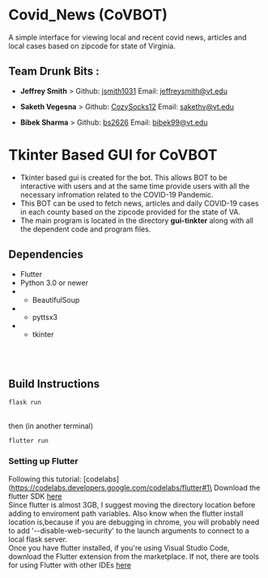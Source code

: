 # Covid_News (CoVBOT) 
A simple interface for viewing local and recent covid news, articles and local cases based on zipcode for state of Virginia.

## Team Drunk Bits :
* **Jeffrey Smith** > Github: [jsmith1031](https://github.com/jsmith1031)
Email: [jeffreysmith@vt.edu](mailto::jeffreysmith@vt.edu)

* **Saketh Vegesna** >  Github: [CozySocks12](https://github.com/CozySocks12)
Email: [sakethv@vt.edu](mailto::sakethv@vt.edu)

* **Bibek Sharma** > Github: [bs2626](https://github.com/bs2626)
Email: [bibek99@vt.edu](mailto::bibek99@vt.edu)


# Tkinter Based GUI for CoVBOT
- Tkinter based gui is created for the bot. This allows BOT to be interactive with users and at the same time provide users with all the necessary infromation related to the COVID-19 Pandemic.
- This BOT can be used to fetch news, articles and daily COVID-19 cases in each county based on the zipcode provided for the state of VA.
- The main program is located in the directory **gui-tinkter** along with all the dependent code and program files.




## Dependencies

* Flutter
* Python 3.0 or newer
* * BeautifulSoup
* * pyttsx3
* * tkinter

<br></br>
## Build Instructions

```
flask run
```
\
then (in another terminal)
```
flutter run
```


### Setting up Flutter

Following this tutorial: [codelabs](https://codelabs.developers.google.com/codelabs/flutter#1\
Download the flutter SDK  [here](https://docs.flutter.dev/get-started/install)\
Since flutter is almost 3GB, I suggest moving the directory location before adding to enviroment path variables. Also know when the flutter install location is,because if you are debugging in chrome, you will probably need to add '--disable-web-security' to the launch arguments to connect to a local flask server.\
Once you have flutter installed, if you're using Visual Studio Code, download the Flutter extension from the marketplace. If not, there are tools for using Flutter with other IDEs  [here](https://docs.flutter.dev/get-started/test-drive?tab=terminal)

